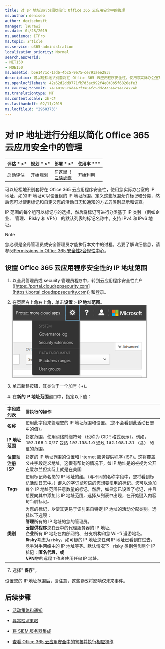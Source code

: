 ```yaml
---
title: 对 IP 地址进行分组以简化 Office 365 云应用安全中的管理
ms.author: deniseb
author: denisebmsft
manager: laurawi
ms.date: 01/28/2019
ms.audience: ITPro
ms.topic: article
ms.service: o365-administration
localization_priority: Normal
search.appverid:
- MET150
- MOE150
ms.assetid: b5e1471c-1ad6-4bc5-9e75-ce791aee283c
description: 可以轻松地识别套将在 Office 365 云应用程序安全性，使用您实际办公室的 IP 地址，如的 IP 地址可以设置组的 IP 地址范围。
ms.openlocfilehash: 42a62d2dd9771fb7d3ac992f4e0f8b5f6826efe3
ms.sourcegitcommit: 7e2a0185cadea7f3a6afc5ddc445eac2e1ce22eb
ms.translationtype: MT
ms.contentlocale: zh-CN
ms.lasthandoff: 02/11/2019
ms.locfileid: "29603733"
---
```

# <a name="group-your-ip-addresses-to-simplify-management-in-office-365-cloud-app-security"></a>对 IP 地址进行分组以简化 Office 365 云应用安全中的管理
  
|评估 * *\>**|规划 * *\>**|部署 * *\>**|使用率 ***|
|:-----|:-----|:-----|:-----|
|[启动评估](office-365-cas-overview.md) <br/> |[开始规划](get-ready-for-office-365-cas.md) <br/> |在这里 ！  <br/> [后续步骤](#next-steps) <br/> |[开始利用](utilization-activities-for-ocas.md) <br/> |
   
可以轻松地识别套将在 Office 365 云应用程序安全性，使用您实际办公室的 IP 地址，如的 IP 地址可以设置组的 IP 地址范围。定义这些范围允许标记和分类，然后您可以使用标记和自定义您的活动日志和通知的方式的类别显示和调查。
  
IP 范围的每个组可以标记与的选择，然后将标记可进行分类基于 IP 类别 （例如企业、 管理、 Risky 和 VPN） 的默认列表的标记名称中。支持 IPv4 和 IPv6 地址。
  
> [!NOTE]
> 您必须是全局管理员或安全管理员才能执行本文中的过程。若要了解详细信息，请参阅[Permissions in Office 365 安全性&amp;合规性中心](permissions-in-the-security-and-compliance-center.md)。 
  
## <a name="to-set-up-an-ip-address-range-in-office-365-cloud-app-security"></a>设置 Office 365 云应用程序安全性的 IP 地址范围

1. 以全局管理员或 security 管理员程序中，转到云应用程序安全性门户 ([https://portal.cloudappsecurity.com](https://portal.cloudappsecurity.com)) 和登录。
    
2. 在页面右上角右上角，单击**设置** \> **IP 地址范围**。<br>![在 O365 云应用程序安全中，选择设置以访问您的系统和数据设置](media/f6c48ee3-39b4-4b5a-8252-b6493b7bcd3d.png)<br>
  
3. 单击新建按钮，其类似于一个加号 ( **+**)。
    
4. 在**新的 IP 地址范围**窗口中，指定以下值： 
    
|**字段或列表**|**需执行的操作**|
|:-----|:-----|
|**名称** <br/> |使用此字段来管理您的 IP 地址范围和设置。（您不会看到此活动日志中的值）。  <br/> |
|**IP 地址范围** <br/> |指定范围，使用网络前缀符号 （也称为 CIDR 格式表示）。例如，192.168.1.0/27 包括 192.168.1.0 通过 192.168.1.31 （含） 的值的范围。  <br/> |
|**位置**和**注册 ISP** <br/> |指定的 IP 地址范围的位置和 Internet 服务提供程序 (ISP)。这将覆盖公共字段定义地址，这很有帮助的情况下，如 IP 地址是的被视为公开在爱尔兰但实际上就是在美国  <br/> |
|**Tags** <br/> |使用标记命名您的 IP 地址的组。（与不同的名称字段中，您将看到标记活动日志中。）键入的字词或短语的您想要使用的标记。您可以添加每个 IP 地址范围任意数量的标记。然后，如果您已设置了标记，并且想要向其中添加此 IP 地址范围，选择从列表中出现，在开始键入内容的当前标记。  <br/> |
|**类别** <br/> | 为您的标记，以使其更易于识别来自特定 IP 地址的活动分配类别。选择以下选项：<br/> **管理**所有的 IP 地址的您的管理员。  <br/> **云提供程序**您在云中的代理服务器的 IP 地址。  <br/> **企业**所有 IP 地址在内部网络、 分支机构和您 Wi-fi 漫游地址。  <br/> **Risky**考虑为 risky，如可疑的 IP 地址您任何 IP 地址已看到在过去，竞争对手网络中的 IP 地址等等。默认情况下，risky 类别包含两个 IP 标记：**匿名代理**，**或** <br/> **VPN**您的远程工作者使用任何 IP 地址。  <br/> |
   
7. 选择" **保存**"。
    
设置您的 IP 地址范围后，请注意，这些更改将影响仅未来事件。
  
## <a name="next-steps"></a>后续步骤

- [活动策略和通知](activity-policies-and-alerts.md)
    
- [异常检测策略](anomaly-detection-policies-in-ocas.md)
    
- [将 SIEM 服务器集成](integrate-your-siem-server-with-office-365-cas.md)
    
- [查看 Office 365 云应用安全中的警报并执行相应操作](review-office-365-cas-alerts.md)
    

